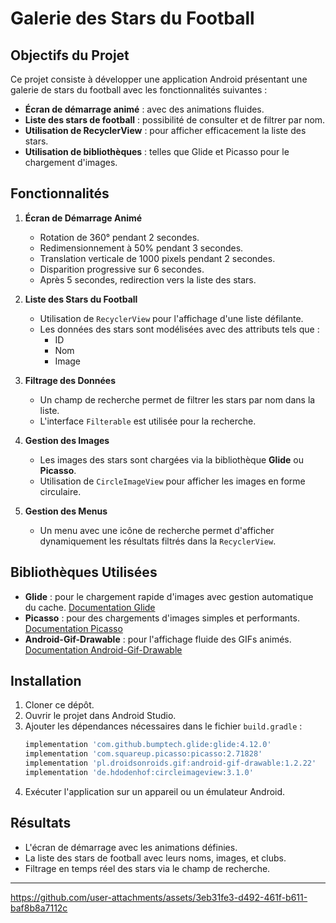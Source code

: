 

# Galerie des Stars du Football

## Objectifs du Projet

Ce projet consiste à développer une application Android présentant une galerie de stars du football avec les fonctionnalités suivantes :

- **Écran de démarrage animé** : avec des animations fluides.
- **Liste des stars de football** : possibilité de consulter et de filtrer par nom.
- **Utilisation de RecyclerView** : pour afficher efficacement la liste des stars.
- **Utilisation de bibliothèques** : telles que Glide et Picasso pour le chargement d'images.

## Fonctionnalités

1. **Écran de Démarrage Animé**
   - Rotation de 360° pendant 2 secondes.
   - Redimensionnement à 50% pendant 3 secondes.
   - Translation verticale de 1000 pixels pendant 2 secondes.
   - Disparition progressive sur 6 secondes.
   - Après 5 secondes, redirection vers la liste des stars.

2. **Liste des Stars du Football**
   - Utilisation de `RecyclerView` pour l'affichage d'une liste défilante.
   - Les données des stars sont modélisées avec des attributs tels que :
     - ID
     - Nom
     - Image

3. **Filtrage des Données**
   - Un champ de recherche permet de filtrer les stars par nom dans la liste.
   - L'interface `Filterable` est utilisée pour la recherche.

4. **Gestion des Images**
   - Les images des stars sont chargées via la bibliothèque **Glide** ou **Picasso**.
   - Utilisation de `CircleImageView` pour afficher les images en forme circulaire.

5. **Gestion des Menus**
   - Un menu avec une icône de recherche permet d'afficher dynamiquement les résultats filtrés dans la `RecyclerView`.

## Bibliothèques Utilisées

- **Glide** : pour le chargement rapide d'images avec gestion automatique du cache. [Documentation Glide](https://bumptech.github.io/glide/)
- **Picasso** : pour des chargements d'images simples et performants. [Documentation Picasso](https://square.github.io/picasso/)
- **Android-Gif-Drawable** : pour l'affichage fluide des GIFs animés. [Documentation Android-Gif-Drawable](https://github.com/koral--/android-gif-drawable)

## Installation

1. Cloner ce dépôt.
2. Ouvrir le projet dans Android Studio.
3. Ajouter les dépendances nécessaires dans le fichier `build.gradle` :
   ```gradle
   implementation 'com.github.bumptech.glide:glide:4.12.0'
   implementation 'com.squareup.picasso:picasso:2.71828'
   implementation 'pl.droidsonroids.gif:android-gif-drawable:1.2.22'
   implementation 'de.hdodenhof:circleimageview:3.1.0'
   ```
4. Exécuter l'application sur un appareil ou un émulateur Android.

## Résultats

- L'écran de démarrage avec les animations définies.
- La liste des stars de football avec leurs noms, images, et clubs.
- Filtrage en temps réel des stars via le champ de recherche.

---
https://github.com/user-attachments/assets/3eb31fe3-d492-461f-b611-baf8b8a7112c

